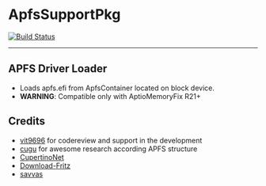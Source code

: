 ApfsSupportPkg
==============

[![Build Status](https://travis-ci.org/acidanthera/ApfsSupportPkg.svg?branch=master)](https://travis-ci.org/acidanthera/ApfsSupportPkg)

-----

## APFS Driver Loader
- Loads apfs.efi from ApfsContainer located on block device.
- **WARNING**: Compatible only with AptioMemoryFix R21+

## Credits
- [vit9696](https://github.com/vit9696) for codereview and support in the development
- [cugu](https://github.com/cugu) for awesome research according APFS structure
- [CupertinoNet](https://github.com/CupertinoNet) 
- [Download-Fritz](https://github.com/Download-Fritz) 
- [savvas](https://github.com/savvas) 
